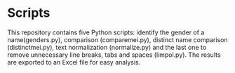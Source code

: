 # Scripts
This repository contains five Python scripts: identify the gender of a name(genders.py), comparison (comparemei.py), distinct name comparison (distinctmei.py), text normalization (normalize.py) and the last one to remove unnecessary line breaks, tabs and spaces (limpol.py). The results are exported to an Excel file for easy analysis.



